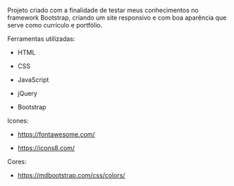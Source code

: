 Projeto criado com a finalidade de testar meus conhecimentos no framework Bootstrap, criando um site responsivo e com boa aparência que serve como currículo e portfólio.

Ferramentas utilizadas:

- HTML

- CSS

- JavaScript

- jQuery

- Bootstrap

Icones:

- https://fontawesome.com/

- https://icons8.com/

Cores:

- https://mdbootstrap.com/css/colors/
